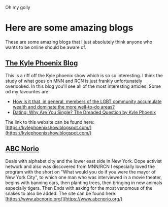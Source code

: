 Oh my golly

# Here are some amazing blogs
These are some amazing blogs that I just absolutely think anyone who wants to be online should be aware of.

## [The Kyle Phoenix Blog](https://kylephoenixshow.blogspot.com/)
This is a riff off the Kyle phoenix show which is so so interesting. I think the study of what goes on MNN and RCN is just frankly unfortunately overlooked. In this blog you'll see all of the most interesting articles. Some od my favourites are:
- [How is it that, in general, members of the LGBT community accumulate wealth and dominate the more well-to-do areas?](https://kylephoenixshow.blogspot.com/2018/03/kyle-phoenix-answers-how-is-it-that-in.html?zx=403915942bd230c5)
- [Dating: Why Are You Single? The Dreaded Question by Kyle Phoenix ](https://kylephoenixshow.blogspot.com/p/dating-skills.html)

The link to this website can be found here: [https://kylephoenixshow.blogspot.com/](https://kylephoenixshow.blogspot.com/)

## [ABC Norio](https://www.abcnorio.org/)
Deals with alphabet city and the lower east side in New York. Dope activist network and also was discovered from MNN/RCN
I especially loved the program with the short on "What would you do if you were the mayor of New York City", to which one man who was interviewed in a movie theater, begins with banning cars, then planting trees, then bringing in new animals especially tigers. Then Ends with asking for the most venomous of the snakes to also be added.
The site can be found here: [https://www.abcnorio.org/](https://www.abcnorio.org/)